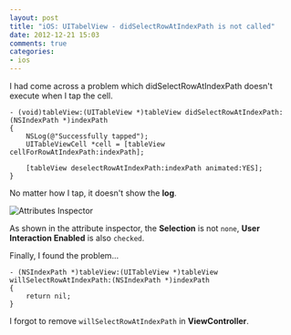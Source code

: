 ```yaml
---
layout: post
title: "iOS: UITabelView - didSelectRowAtIndexPath is not called"
date: 2012-12-21 15:03
comments: true
categories: 
- ios
---
```


I had come across a problem which didSelectRowAtIndexPath doesn't execute when I tap the cell.

```obj-c
- (void)tableView:(UITableView *)tableView didSelectRowAtIndexPath:(NSIndexPath *)indexPath
{
    NSLog(@"Successfully tapped");
    UITableViewCell *cell = [tableView cellForRowAtIndexPath:indexPath];
    
    [tableView deselectRowAtIndexPath:indexPath animated:YES];
}
```
No matter how I tap, it doesn't show the **log**.

![Attributes Inspector](http://jslim89.github.com/images/posts/2012-12-21-ios-uitabelview-didselectrowatindexpath-is-not-called/attributes_inspector.png)

As shown in the attribute inspector, the **Selection** is not `none`, **User Interaction Enabled** is also `checked`.

Finally, I found the problem...

```obj-c
- (NSIndexPath *)tableView:(UITableView *)tableView willSelectRowAtIndexPath:(NSIndexPath *)indexPath
{
    return nil;
}
```

I forgot to remove `willSelectRowAtIndexPath` in **ViewController**.
